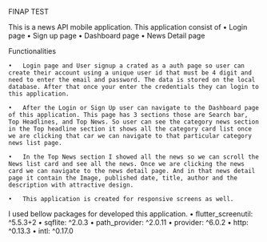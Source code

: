 FINAP TEST

This is a news API mobile application.
This application consist of 
    •	Login page
    •	Sign up page
    •	Dashboard page
    •	News Detail page

Functionalities 

    •	Login page and User signup a crated as a auth page so user can create their account using a unique user id that must be 4 digit and need to enter the email and password. The data is stored on the local database. After that once your enter the credentials they can login to this application.

    •	After the Login or Sign Up user can navigate to the Dashboard page of this application. This page has 3 sections those are Search bar, Top Headlines, and Top News. So user can see the category news section in the Top headline section it shows all the category card list once we are clicking that car we can navigate to that particular category news list page.

    •	In the Top News section I showed all the news so we can scroll the News list card and see all the news. Once we are clicking the news card we can navigate to the news detail page. And in that news detail page it contain the Image, published date, title, author and the description with attractive design. 

    •	This application is created for responsive screens as well.

I used bellow packages for developed this application.
    •	flutter_screenutil: ^5.5.3+2
    •	sqflite: ^2.0.3
    •	path_provider: ^2.0.11
    •	provider: ^6.0.2
    •	http: ^0.13.3
    •	intl: ^0.17.0

